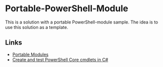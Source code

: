 # Portable-PowerShell-Module

This is a solution with a portable PowerShell-module sample. The idea is to use this solution as a template.

## Links
- [Portable Modules](https://docs.microsoft.com/en-us/powershell/scripting/dev-cross-plat/writing-portable-modules)
- [Create and test PowerShell Core cmdlets in C#](https://blog.danskingdom.com/Create-and-test-PowerShell-Core-cmdlets-in-CSharp/)